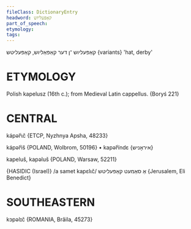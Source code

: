 ```yaml
---
fileClass: DictionaryEntry
headword: קאַפּעליוש
part_of_speech: 
etymology: 
tags: 
---
```

קאַפּעליוש
־ן
דער
קאַפּאַליוש, קאַפּעליטש {variants}
'hat, derby'

ETYMOLOGY
===========
Polish kapelusz (16th c.); from Medieval Latin cappellus.
{Boryś 221}

CENTRAL
========

kápəlʲɩč {ETCP, Nyzhnya Apsha, 48233}

kápəlʲiš {POLAND, Wolbrom, 50196}
	•	kapəlʲíndɛ {איראָניש}

kapeluš, kapəluš {POLAND, Warsaw, 52211}

{HASIDIC (Israel)}
/a samet kapɛlɩč/ אַ סאַמעט קאַפּעליטש {Jerusalem, Eli Benedict}

SOUTHEASTERN
==============

kɔpəlɪč {ROMANIA, Brăila, 45273}
